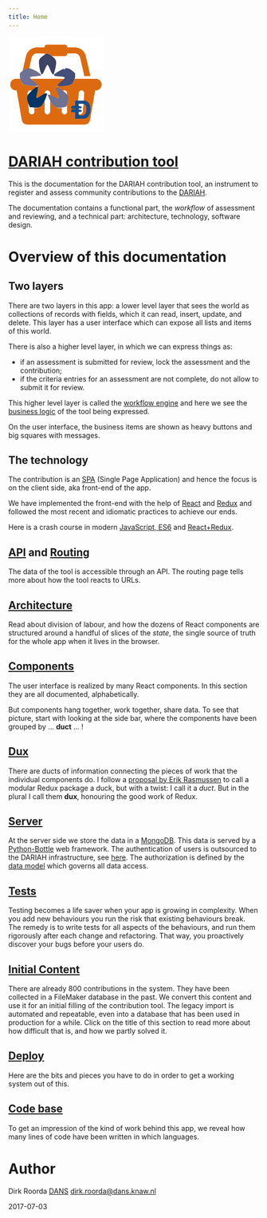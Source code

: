 ```yaml
---
title: Home
---
```


![logo](images/inkind_logo.png)

# [DARIAH contribution tool](https://dariah-beta.dans.knaw.nl)

This is the documentation for the
DARIAH contribution tool, an instrument to register and assess
community contributions to the [DARIAH](http://www.dariah.eu).

The documentation contains a functional part, the *workflow* of assessment and reviewing,
and a technical part: architecture, technology, software design.

# Overview of this documentation

## Two layers
There are two layers in this app: a lower level layer that sees the world as
collections of records with fields, which it can read, insert, update, and delete.
This layer has a user interface which can expose all lists and items of this world.

There is also a higher level layer, in which we can express things as:

* if an assessment is submitted for review, lock the assessment and the contribution;
* if the criteria entries for an assessment are not complete, do not allow to submit it for review.

This higher level layer is called the [workflow engine](Workflow)
and here we see the [business logic](Business) of the tool being expressed.

On the user interface, the business items are shown as heavy buttons and big
squares with messages. 

## The technology
The contribution is an [SPA](https://en.wikipedia.org/wiki/Single-page_application)
(Single Page Application) and hence the focus is on the client side, aka front-end of the app.

We have implemented the front-end with the help of
[React](https://facebook.github.io/react/) and [Redux](http://redux.js.org)
and followed the most recent and idiomatic practices to achieve our ends.

Here is a crash course in modern [JavaScript, ES6](ES6) and [React+Redux](React).

## [API](API) and [Routing](Routing)
The data of the tool is accessible through an API.
The routing page tells more about how the tool reacts to URLs.

## [Architecture](Architecture)
Read about division of labour, 
and how the dozens of React components are structured around a handful of slices of the *state*,
the single source of truth for the whole app when it lives in the browser.

## [Components](Components)
The user interface is realized by many React components.
In this section they are all documented, alphabetically.

But components hang together, work together, share data.
To see that picture, start with looking at the side bar, where the components have been grouped by 
... **duct** ... !

## [Dux](Dux)
There are ducts of information connecting the pieces of work that the individual components do.
I follow a [proposal by Erik Rasmussen](https://github.com/erikras/ducks-modular-redux)
to call a modular Redux package a duck, but with a twist: I call it a *duct*.
But in the plural I call them **dux**,
honouring the good work of Redux.

## [Server](server)
At the server side we store the data in a [MongoDB](https://docs.mongodb.com).
This data is served by a [Python-Bottle](http://bottlepy.org/docs/dev/) web framework.
The authentication of users is outsourced to the DARIAH infrastructure, see
[here](Dux#me). The authorization is defined by the [data model](Model)
which governs all data access.

## [Tests](Tests)
Testing becomes a life saver when your app is growing in complexity.
When you add new behaviours you run the risk that existing behaviours break.
The remedy is to write tests for all aspects of the behaviours, and run them rigorously
after each change and refactoring.
That way, you proactively discover your bugs before your users do.

## [Initial Content](Content)
There are already 800 contributions in the system. 
They have been collected in a FileMaker database in the past.
We convert this content and use it for an initial filling of the contribution tool.
The legacy import is automated and repeatable, even into a database
that has been used in production for a while.
Click on the title of this section to read more about how difficult that is, and how we
partly solved it.

## [Deploy](Deploy)
Here are the bits and pieces you have to do in order to get a working system out of this.

## [Code base](Codebase)
To get an impression of the kind of work behind this app, we 
reveal how many lines of code have been written in which languages.

# Author

Dirk Roorda
[DANS](https://www.dans.knaw.nl)
[dirk.roorda@dans.knaw.nl](mailto:dirk.roorda@dans.knaw.nl)

2017-07-03

